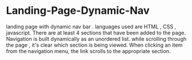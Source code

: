 # Landing-Page-Dynamic-Nav
landing page with dynamic nav bar . 
languages used are HTML , CSS , javascript.
There are at least 4 sections that have been added to the page.
Navigation is built dynamically as an unordered list.
while scrolling through the page , it's clear which section is being viewed.
When clicking an item from the navigation menu, the link scrolls to the appropriate section. 
